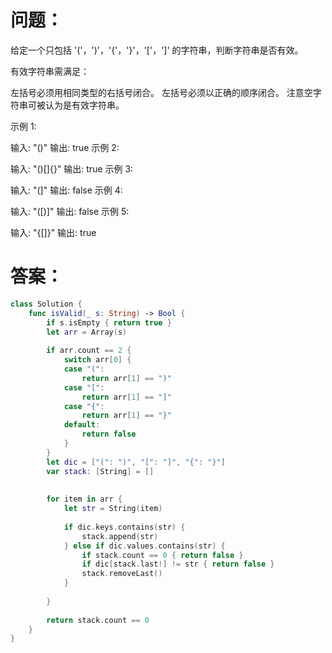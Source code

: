 # 问题：

给定一个只包括 '('，')'，'{'，'}'，'['，']' 的字符串，判断字符串是否有效。

有效字符串需满足：

左括号必须用相同类型的右括号闭合。
左括号必须以正确的顺序闭合。
注意空字符串可被认为是有效字符串。

示例 1:

输入: "()"
输出: true
示例 2:

输入: "()[]{}"
输出: true
示例 3:

输入: "(]"
输出: false
示例 4:

输入: "([)]"
输出: false
示例 5:

输入: "{[]}"
输出: true

# 答案：

```swift
class Solution {
    func isValid(_ s: String) -> Bool {
        if s.isEmpty { return true }
        let arr = Array(s)
        
        if arr.count == 2 {
            switch arr[0] {
            case "(":
                return arr[1] == ")"
            case "[":
                return arr[1] == "]"
            case "{":
                return arr[1] == "}"
            default:
                return false
            }
        }
        let dic = ["(": ")", "[": "]", "{": "}"]
        var stack: [String] = []
        
        
        for item in arr {
            let str = String(item)
            
            if dic.keys.contains(str) {
                stack.append(str)
            } else if dic.values.contains(str) {
                if stack.count == 0 { return false }
                if dic[stack.last!] != str { return false }
                stack.removeLast()
            }
            
        }
        
        return stack.count == 0
    }
}
```
